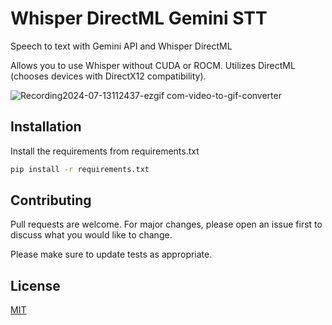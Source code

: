 # Whisper DirectML Gemini STT
 Speech to text with Gemini API and Whisper DirectML

 Allows you to use Whisper without CUDA or ROCM.
 Utilizes DirectML (chooses devices with DirectX12 compatibility).

![Recording2024-07-13112437-ezgif com-video-to-gif-converter](https://github.com/user-attachments/assets/83c23680-48da-407e-b403-484edfb388d2)

## Installation

Install the requirements from requirements.txt

```bash
pip install -r requirements.txt
```

## Contributing

Pull requests are welcome. For major changes, please open an issue first
to discuss what you would like to change.

Please make sure to update tests as appropriate.

## License

[MIT](https://choosealicense.com/licenses/mit/)
